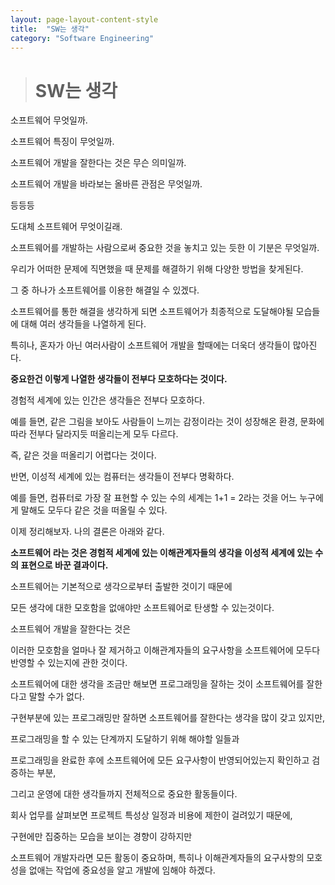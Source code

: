 ```yaml
---
layout: page-layout-content-style
title:  "SW는 생각"
category: "Software Engineering"
---
```


> # SW는 생각

소프트웨어 무엇일까.

소프트웨어 특징이 무엇일까.

소프트웨어 개발을 잘한다는 것은 무슨 의미일까.

소프트웨어 개발을 바라보는 올바른 관점은 무엇일까.

등등등

도대체 소프트웨어 무엇이길래. 

소프트웨어를 개발하는 사람으로써 중요한 것을 놓치고 있는 듯한 이 기분은 무엇일까.

우리가 어떠한 문제에 직면했을 때 문제를 해결하기 위해 다양한 방법을 찾게된다.

그 중 하나가 소프트웨어를 이용한 해결일 수 있겠다.

소프트웨어를 통한 해결을 생각하게 되면 소프트웨어가 최종적으로 도달해야될 모습들에 대해 여러 생각들을 나열하게 된다.

특히나, 혼자가 아닌 여러사람이 소프트웨어 개발을 할때에는 더욱더 생각들이 많아진다.

**중요한건 이렇게 나열한 생각들이 전부다 모호하다는 것이다.**

경험적 세계에 있는 인간은 생각들은 전부다 모호하다.

예를 들면, 같은 그림을 보아도 사람들이 느끼는 감정이라는 것이 성장해온 환경, 문화에 따라 전부다 달라지듯 떠올리는게 모두 다르다.

즉, 같은 것을 떠올리기 어렵다는 것이다.

반면, 이성적 세계에 있는 컴퓨터는 생각들이 전부다 명확하다.

예를 들면, 컴퓨터로 가장 잘 표현할 수 있는 수의 세계는 1+1 = 2라는 것을 어느 누구에게 말해도 모두다 같은 것을 떠올릴 수 있다.

이제 정리해보자. 나의 결론은 아래와 같다.

**소프트웨어 라는 것은 경험적 세계에 있는 이해관계자들의 생각을 이성적 세계에 있는 수의 표현으로 바꾼 결과이다.**

소프트웨어는 기본적으로 생각으로부터 출발한 것이기 때문에 

모든 생각에 대한 모호함을 없애야만 소프트웨어로 탄생할 수 있는것이다.

소프트웨어 개발을 잘한다는 것은 

이러한 모호함을 얼마나 잘 제거하고 이해관계자들의 요구사항을 소프트웨어에 모두다 반영할 수 있는지에 관한 것이다.

소프트웨어에 대한 생각을 조금만 해보면 프로그래밍을 잘하는 것이 소프트웨어를 잘한다고 말할 수가 없다.

구현부분에 있는 프로그래밍만 잘하면 소프트웨어를 잘한다는 생각을 많이 갖고 있지만,

프로그래밍을 할 수 있는 단계까지 도달하기 위해 해야할 일들과 

프로그래밍을 완료한 후에 소프트웨어에 모든 요구사항이 반영되어있는지 확인하고 검증하는 부분,

그리고 운영에 대한 생각들까지 전체적으로 중요한 활동들이다.

회사 업무를 살펴보면 프로젝트 특성상 일정과 비용에 제한이 걸려있기 때문에, 

구현에만 집중하는 모습을 보이는 경향이 강하지만

소프트웨어 개발자라면 모든 활동이 중요하며, 특히나 이해관계자들의 요구사항의 모호성을 없애는 작업에 중요성을 알고 개발에 임해야 하겠다.
